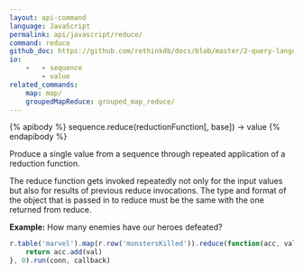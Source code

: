 ```yaml
---
layout: api-command 
language: JavaScript
permalink: api/javascript/reduce/
command: reduce 
github_doc: https://github.com/rethinkdb/docs/blob/master/2-query-language/api/javascript/aggregation/reduce.md
io:
    -   - sequence
        - value
related_commands:
    map: map/
    groupedMapReduce: grouped_map_reduce/
---
```


{% apibody %}
sequence.reduce(reductionFunction[, base]) → value
{% endapibody %}

Produce a single value from a sequence through repeated application of a reduction
function.

The reduce function gets invoked repeatedly not only for the input values but also for
results of previous reduce invocations. The type and format of the object that is passed
in to reduce must be the same with the one returned from reduce.

__Example:__ How many enemies have our heroes defeated?

```js
r.table('marvel').map(r.row('monstersKilled')).reduce(function(acc, val) {
    return acc.add(val)
}, 0).run(conn, callback)
```
